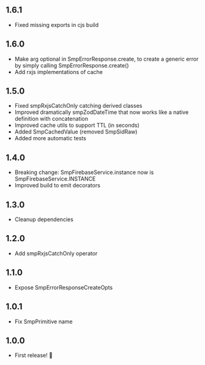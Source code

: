 ## 1.6.1
* Fixed missing exports in cjs build

## 1.6.0
* Make arg optional in SmpErrorResponse.create, to create a generic error by simply calling SmpErrorResponse.create()
* Add rxjs implementations of cache

## 1.5.0
* Fixed smpRxjsCatchOnly catching derived classes 
* Improved dramatically smpZodDateTime that now works like a native definition with concatenation
* Improved cache utils to support TTL (in seconds)
* Added SmpCachedValue (removed SmpSidRaw)
* Added more automatic tests

## 1.4.0
* Breaking change: SmpFirebaseService.instance now is SmpFirebaseService.INSTANCE
* Improved build to emit decorators

## 1.3.0
* Cleanup dependencies

## 1.2.0
* Add smpRxjsCatchOnly operator

## 1.1.0
* Expose SmpErrorResponseCreateOpts

## 1.0.1
* Fix SmpPrimitive name

## 1.0.0
* First release! 🎉
